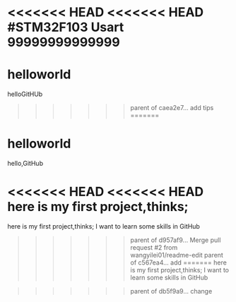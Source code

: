 <<<<<<< HEAD
<<<<<<< HEAD
#STM32F103
Usart
99999999999999
=======
# helloworld
helloGitHUb
>>>>>>> parent of caea2e7... add tips
=======
# helloworld
hello,GitHub

<<<<<<< HEAD
<<<<<<< HEAD
here is my first project,thinks;
=======
here is my first project,thinks;
I want to learn some skills in GitHub
>>>>>>> parent of d957af9... Merge pull request #2 from wangyilei01/readme-edit
>>>>>>> parent of c567ea4... add
=======
here is my first project,thinks;
I want to learn some skills in GitHub

>>>>>>> parent of db5f9a9... change
